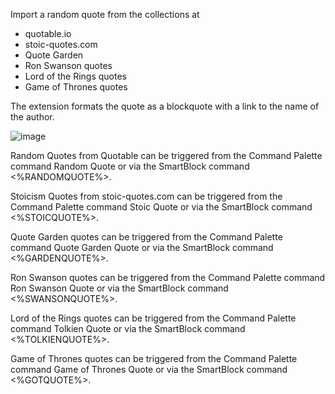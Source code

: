 Import a random quote from the collections at 
- quotable.io 
- stoic-quotes.com
- Quote Garden
- Ron Swanson quotes
- Lord of the Rings quotes
- Game of Thrones quotes

The extension formats the quote as a blockquote with a link to the name of the author.

![image](https://user-images.githubusercontent.com/6857790/181698189-dff64a9b-a445-41fc-a10c-9283a35f7ce7.png)

Random Quotes from Quotable can be triggered from the Command Palette command Random Quote or via the SmartBlock command <%RANDOMQUOTE%>.

Stoicism Quotes from stoic-quotes.com can be triggered from the Command Palette command Stoic Quote or via the SmartBlock command <%STOICQUOTE%>.

Quote Garden quotes can be triggered from the Command Palette command Quote Garden Quote or via the SmartBlock command <%GARDENQUOTE%>.

Ron Swanson quotes can be triggered from the Command Palette command Ron Swanson Quote or via the SmartBlock command <%SWANSONQUOTE%>.

Lord of the Rings quotes can be triggered from the Command Palette command Tolkien Quote or via the SmartBlock command <%TOLKIENQUOTE%>.

Game of Thrones quotes can be triggered from the Command Palette command Game of Thrones Quote or via the SmartBlock command <%GOTQUOTE%>.
